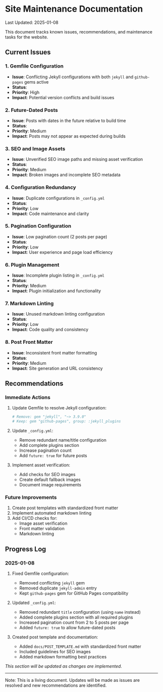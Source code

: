 # Site Maintenance Documentation

Last Updated: 2025-01-08

This document tracks known issues, recommendations, and maintenance tasks for the website.

## Current Issues

### 1. Gemfile Configuration
- **Issue**: Conflicting Jekyll configurations with both `jekyll` and `github-pages` gems active
- **Status**: 
- **Priority**: High
- **Impact**: Potential version conflicts and build issues

### 2. Future-Dated Posts
- **Issue**: Posts with dates in the future relative to build time
- **Status**: 
- **Priority**: Medium
- **Impact**: Posts may not appear as expected during builds

### 3. SEO and Image Assets
- **Issue**: Unverified SEO image paths and missing asset verification
- **Status**: 
- **Priority**: Medium
- **Impact**: Broken images and incomplete SEO metadata

### 4. Configuration Redundancy
- **Issue**: Duplicate configurations in `_config.yml`
- **Status**: 
- **Priority**: Low
- **Impact**: Code maintenance and clarity

### 5. Pagination Configuration
- **Issue**: Low pagination count (2 posts per page)
- **Status**: 
- **Priority**: Low
- **Impact**: User experience and page load efficiency

### 6. Plugin Management
- **Issue**: Incomplete plugin listing in `_config.yml`
- **Status**: 
- **Priority**: Medium
- **Impact**: Plugin initialization and functionality

### 7. Markdown Linting
- **Issue**: Unused markdown linting configuration
- **Status**: 
- **Priority**: Low
- **Impact**: Code quality and consistency

### 8. Post Front Matter
- **Issue**: Inconsistent front matter formatting
- **Status**: 
- **Priority**: Medium
- **Impact**: Site generation and URL consistency

## Recommendations

### Immediate Actions
1. Update Gemfile to resolve Jekyll configuration:
   ```ruby
   # Remove: gem "jekyll", "~> 3.9.0"
   # Keep: gem "github-pages", group: :jekyll_plugins
   ```

2. Update `_config.yml`:
   - Remove redundant name/title configuration
   - Add complete plugins section
   - Increase pagination count
   - Add `future: true` for future posts

3. Implement asset verification:
   - Add checks for SEO images
   - Create default fallback images
   - Document image requirements

### Future Improvements
1. Create post templates with standardized front matter
2. Implement automated markdown linting
3. Add CI/CD checks for:
   - Image asset verification
   - Front matter validation
   - Markdown linting

## Progress Log

### 2025-01-08
1. Fixed Gemfile configuration:
   - Removed conflicting `jekyll` gem
   - Removed duplicate `jekyll-admin` entry
   - Kept `github-pages` gem for GitHub Pages compatibility

2. Updated `_config.yml`:
   - Removed redundant `title` configuration (using `name` instead)
   - Added complete plugins section with all required plugins
   - Increased pagination count from 2 to 5 posts per page
   - Added `future: true` to allow future-dated posts

3. Created post template and documentation:
   - Added `docs/POST_TEMPLATE.md` with standardized front matter
   - Included guidelines for SEO images
   - Added markdown formatting best practices

_This section will be updated as changes are implemented._

---
Note: This is a living document. Updates will be made as issues are resolved and new recommendations are identified.
